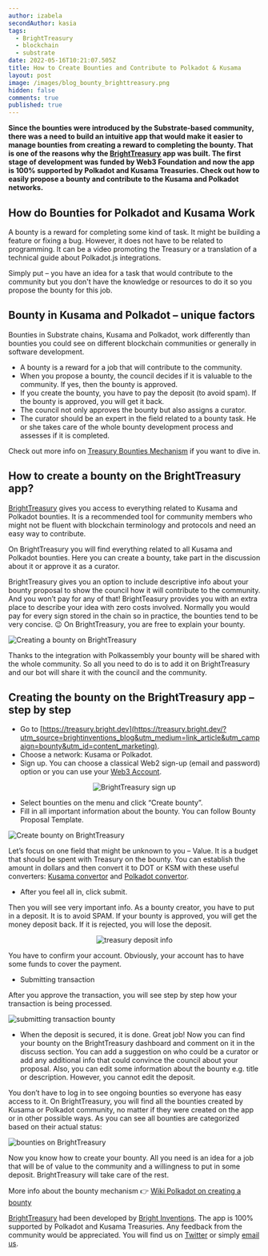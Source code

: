 ```yaml
---
author: izabela
secondAuthor: kasia
tags:
  - BrightTreasury
  - blockchain
  - substrate
date: 2022-05-16T10:21:07.505Z
title: How to Create Bounties and Contribute to Polkadot & Kusama
layout: post
image: /images/blog_bounty_brighttreasury.png
hidden: false
comments: true
published: true
---
```

**Since the bounties were introduced by the Substrate-based community, there was a need to build an intuitive app that would make it easier to manage bounties from creating a reward to completing the bounty. That is one of the reasons why the [BrightTreasury](https://treasury.bright.dev/?utm_source=brightinventions_blog&utm_medium=link_article&utm_campaign=bounty&utm_id=content_marketing) app was built. The first stage of development was funded by Web3 Foundation and now the app is 100% supported by Polkadot and Kusama Treasuries. Check out how to easily propose a bounty and contribute to the Kusama and Polkadot networks.**

<div class="important-info"><h2>How do Bounties for Polkadot and Kusama Work</h2><div>A bounty is a reward for completing some kind of task. It might be building a feature or fixing a bug. However, it does not have to be related to programming. It can be a video promoting the Treasury or a translation of a technical guide about Polkadot.js integrations.</div></div>

Simply put – you have an idea for a task that would contribute to the community but you don't have the knowledge or resources to do it so you propose the bounty for this job.

## Bounty in Kusama and Polkadot – unique factors

Bounties in Substrate chains, Kusama and Polkadot, work differently than bounties you could see on different blockchain communities or generally in software development. 

* A bounty is a reward for a job that will contribute to the community.
* When you propose a bounty, the council decides if it is valuable to the community. If yes, then the bounty is approved.
* If you create the bounty, you have to pay the deposit (to avoid spam). If the bounty is approved, you will get it back.
* The council not only approves the bounty but also assigns a curator.
* The curator should be an expert in the field related to a bounty task. He or she takes care of the whole bounty development process and assesses if it is completed.

Check out more info on [Treasury Bounties Mechanism](https://polkadot.network/blog/kusama-and-polkadot-now-reward-curators-helping-to-scale-councils-functions-join-the-force-moving-the-community-forward/) if you want to dive in. 

## How to create a bounty on the BrightTreasury app?

[BrightTreasury](https://treasury.bright.dev/?utm_source=brightinventions_blog&utm_medium=link_article&utm_campaign=bounty&utm_id=content_marketing) gives you access to everything related to Kusama and Polkadot bounties. It is a recommended tool for community members who might not be fluent with blockchain terminology and protocols and need an easy way to contribute.

On BrightTreasury you will find everything related to all Kusama and Polkadot bounties. Here you can create a bounty, take part in the discussion about it or approve it as a curator.

BrightTreasury gives you an option to include descriptive info about your bounty proposal to show the council how it will contribute to the community. And you won’t pay for any of that! BrightTeasury provides you with an extra place to describe your idea with zero costs involved. Normally you would pay for every sign stored in the chain so in practice, the bounties tend to be very concise. 😉 On BrightTreasury, you are free to explain your bounty.

![Creating a bounty on BrightTreasury](/images/create_bounty_brighttreasury.png)

Thanks to the integration with Polkassembly your bounty will be shared with the whole community. So all you need to do is to add it on BrightTreasury and our bot will share it with the council and the community.

## Creating the bounty on the BrightTreasury app – step by step

* Go to [https://treasury.bright.dev](https://treasury.bright.dev/?utm_source=brightinventions_blog&utm_medium=link_article&utm_campaign=bounty&utm_id=content_marketing).
* Choose a network: Kusama or Polkadot.
* Sign up. You can choose a classical Web2 sign-up (email and password) option or you can use your [Web3 Account](https://brightinventions.pl/blog/entering-the-web-3-world-with-the-brighttreasury-app).

<center>

![BrightTreasury sign up](/images/brighttreasury_signup2.png)

</center>

* Select bounties on the menu and click “Create bounty”.
* Fill in all important information about the bounty. You can follow Bounty Proposal Template.

![Create bounty on BrightTreasury](/images/create_bounty.png)

Let’s focus on one field that might be unknown to you – Value. It is a budget that should be spent with Treasury on the bounty. You can establish the amount in dollars and then convert it to DOT or KSM with these useful converters: [Kusama convertor](https://kusama.subscan.io/tools/price_converter) and [Polkadot convertor](https://polkadot.subscan.io/tools/price_converter).

* After you feel all in, click submit.

Then you will see very important info. As a bounty creator, you have to put in a deposit. It is to avoid SPAM. If your bounty is approved, you will get the money deposit back. If it is rejected, you will lose the deposit.

<center>

![treasury deposit info](/images/treasury_deposit.png)

</center>

You have to confirm your account. Obviously, your account has to have some funds to cover the payment.

* Submitting transaction

After you approve the transaction, you will see step by step how your transaction is being processed. 

![submitting transaction bounty](/images/submitting_transaction.png)

* When the deposit is secured, it is done. Great job! Now you can find your bounty on the BrightTreasury dashboard and comment on it in the discuss section. You can add a suggestion on who could be a curator or add any additional info that could convince the council about your proposal. Also, you can edit some information about the bounty e.g. title or description. However, you cannot edit the deposit.

You don’t have to log in to see ongoing bounties so everyone has easy access to it. On BrightTreasury, you will find all the bounties created by Kusama or Polkadot community, no matter if they were created on the app or in other possible ways. As you can see all bounties are categorized based on their actual status:

![bounties on BrightTreasury](/images/all_bounties_blog.png)

Now you know how to create your bounty. All you need is an idea for a job that will be of value to the community and a willingness to put in some deposit. BrightTreasury will take care of the rest.

More info about the bounty mechanism 👉  [Wiki Polkadot on creating a bounty](https://wiki.polkadot.network/docs/learn-treasury#creating-a-bounty-proposal)

[BrightTreasury](https://treasury.bright.dev/?utm_source=brightinventions_blog&utm_medium=link_article&utm_campaign=bounty&utm_id=content_marketing) had been developed by [Bright Inventions](/). The app is 100% supported by Polkadot and Kusama Treasuries. Any feedback from the community would be appreciated. You will find us on [Twitter](https://twitter.com/BrightTreasury) or simply [email us](mailto:treasury@bright.dev).